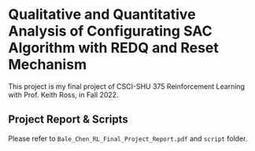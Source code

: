 # Qualitative and Quantitative Analysis of Configurating SAC Algorithm with REDQ and Reset Mechanism

This project is my final project of CSCI-SHU 375 Reinforcement Learning with Prof. Keith Ross, in Fall 2022.

## Project Report & Scripts

Please refer to `Bale_Chen_RL_Final_Project_Report.pdf` and `script` folder.
